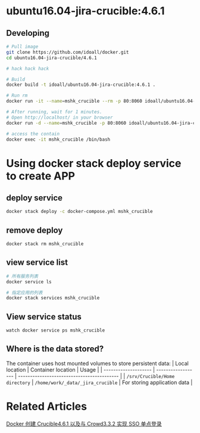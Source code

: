 
ubuntu16.04-jira-crucible:4.6.1
=============



## Developing

```bash
# Pull image
git clone https://github.com/idoall/docker.git
cd ubuntu16.04-jira-crucible/4.6.1

# hack hack hack

# Build
docker build -t idoall/ubuntu16.04-jira-crucible:4.6.1 .

# Run rm
docker run -it --name=mshk_crucible --rm -p 80:8060 idoall/ubuntu16.04-jira-crucible:4.6.1

# After running, wait for 1 minutes.
# Open http://localhost/ in your browser
docker run -d --name=mshk_crucible -p 80:8060 idoall/ubuntu16.04-jira-crucible:4.6.1

# access the contain
docker exec -it mshk_crucible /bin/bash
```

# Using docker stack deploy service to create APP

## deploy service

```bash
docker stack deploy -c docker-compose.yml mshk_crucible
```

## remove deploy

```bash
docker stack rm mshk_crucible
```

## view service list

```bash
# 所有服务列表
docker service ls

# 指定应用的列表
docker stack services mshk_crucible
```

## View service status

```bash
watch docker service ps mshk_crucible
```



## Where is the data stored?

The container uses host mounted volumes to store persistent data:
| Local location       | Container location | Usage                                      |
| -------------------- | ------------------ | ------------------------------------------ |
| `/srv/Crucible/Home directory`   | `/home/work/_data/_jira_crucible`  | For storing application data               |


# Related Articles

[Docker 创建 Crucible4.6.1 以及与 Crowd3.3.2 实现 SSO 单点登录](https://mshk.top/2018/12/docker-crucible-crowd-sso/)

